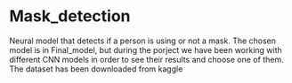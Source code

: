 # Mask_detection
Neural model that detects if a person is using or not a mask.
The chosen model is in Final_model, but during the porject we have been working with different CNN models in order to see their results and choose one of them.
The dataset has been downloaded from kaggle

